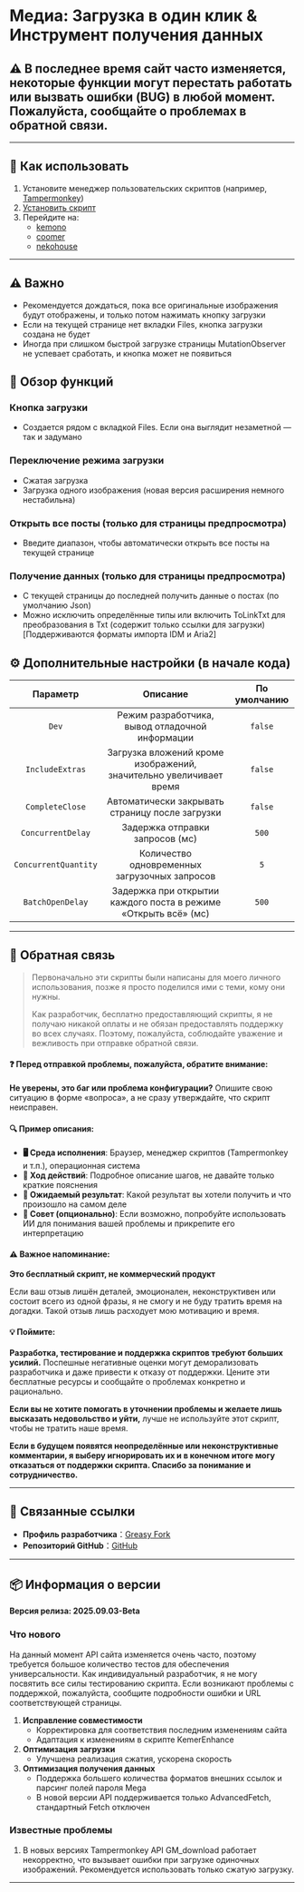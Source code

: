 # **Медиа: Загрузка в один клик & Инструмент получения данных**

## ⚠️ В последнее время сайт часто изменяется, некоторые функции могут перестать работать или вызвать ошибки (BUG) в любой момент. Пожалуйста, сообщайте о проблемах в обратной связи.

---

## **👻 Как использовать**

1. Установите менеджер пользовательских скриптов (например, [Tampermonkey](https://chrome.google.com/webstore/detail/tampermonkey/dhdgffkkebhmkfjojejmpbldmpobfkfo))  
2. [Установить скрипт](https://update.greasyfork.org/scripts/472282/Kemer%20%E4%B8%8B%E8%BC%89%E5%99%A8.user.js)  
3. Перейдите на:  
   - [kemono](https://kemono.cr/)  
   - [coomer](https://coomer.st/)  
   - [nekohouse](https://nekohouse.su/)  

---

## **⚠️ Важно**
- Рекомендуется дождаться, пока все оригинальные изображения будут отображены, и только потом нажимать кнопку загрузки  
- Если на текущей странице нет вкладки Files, кнопка загрузки создана не будет  
- Иногда при слишком быстрой загрузке страницы MutationObserver не успевает сработать, и кнопка может не появиться  

## **📜 Обзор функций**

### **Кнопка загрузки**
- Создается рядом с вкладкой Files. Если она выглядит незаметной — так и задумано  

### **Переключение режима загрузки**
- Сжатая загрузка  
- Загрузка одного изображения (новая версия расширения немного нестабильна)  

### **Открыть все посты (только для страницы предпросмотра)**
- Введите диапазон, чтобы автоматически открыть все посты на текущей странице  

### **Получение данных (только для страницы предпросмотра)**
- С текущей страницы до последней получить данные о постах (по умолчанию Json)  
- Можно исключить определённые типы или включить ToLinkTxt для преобразования в Txt (содержит только ссылки для загрузки) [Поддерживаются форматы импорта IDM и Aria2]  

## **⚙️ Дополнительные настройки (в начале кода)**
|     **Параметр**     |                            **Описание**                            | **По умолчанию** |
| :------------------: | :----------------------------------------------------------------: | :--------------: |
|        `Dev`         |          Режим разработчика, вывод отладочной информации           |     `false`      |
|   `IncludeExtras`    | Загрузка вложений кроме изображений, значительно увеличивает время |     `false`      |
|   `CompleteClose`    |          Автоматически закрывать страницу после загрузки           |     `false`      |
|  `ConcurrentDelay`   |                  Задержка отправки запросов (мс)                   |      `500`       |
| `ConcurrentQuantity` |           Количество одновременных загрузочных запросов            |       `5`        |
|   `BatchOpenDelay`   |  Задержка при открытии каждого поста в режиме «Открыть всё» (мс)   |      `500`       |

---

## 📣 Обратная связь

> Первоначально эти скрипты были написаны для моего личного использования, позже я просто поделился ими с теми, кому они нужны.  
>
> Как разработчик, бесплатно предоставляющий скрипты, я не получаю никакой оплаты и не обязан предоставлять поддержку во всех случаях. Поэтому, пожалуйста, соблюдайте уважение и вежливость при отправке обратной связи.  

#### ❓ Перед отправкой проблемы, пожалуйста, обратите внимание:

**Не уверены, это баг или проблема конфигурации?** Опишите свою ситуацию в форме «вопроса», а не сразу утверждайте, что скрипт неисправен.  

#### 🔍 Пример описания:

- **🖥️ Среда исполнения**: Браузер, менеджер скриптов (Tampermonkey и т.п.), операционная система  
- **🧭 Ход действий**: Подробное описание шагов, не давайте только краткие пояснения  
- **🎯 Ожидаемый результат**: Какой результат вы хотели получить и что произошло на самом деле  
- **🤖 Совет (опционально)**: Если возможно, попробуйте использовать ИИ для понимания вашей проблемы и прикрепите его интерпретацию  

#### ⚠️ Важное напоминание:

**Это бесплатный скрипт, не коммерческий продукт**  

Если ваш отзыв лишён деталей, эмоционален, неконструктивен или состоит всего из одной фразы, я не смогу и не буду тратить время на догадки. Такой отзыв лишь расходует мою мотивацию и время.  

#### 💡 Поймите:

**Разработка, тестирование и поддержка скриптов требуют больших усилий.** Поспешные негативные оценки могут деморализовать разработчика и даже привести к отказу от поддержки. Цените эти бесплатные ресурсы и сообщайте о проблемах конкретно и рационально.  

**Если вы не хотите помогать в уточнении проблемы и желаете лишь высказать недовольство и уйти,** лучше не используйте этот скрипт, чтобы не тратить наше время.  

**Если в будущем появятся неопределённые или неконструктивные комментарии, я выберу игнорировать их и в конечном итоге могу отказаться от поддержки скрипта. Спасибо за понимание и сотрудничество.**  

---

## **🔗 Связанные ссылки**

- **Профиль разработчика**：[Greasy Fork](https://greasyfork.org/zh-TW/users/989635-canaan-hs)  
- **Репозиторий GitHub**：[GitHub](https://github.com/Canaan-HS/MonkeyScript/tree/main/KemerDownloader)  

---

## **📦 Информация о версии**

**Версия релиза: 2025.09.03-Beta**  

### **Что нового**
На данный момент API сайта изменяется очень часто, поэтому требуется большое количество тестов для обеспечения универсальности. Как индивидуальный разработчик, я не могу посвятить все силы тестированию скрипта. Если возникают проблемы с поддержкой, пожалуйста, сообщите подробности ошибки и URL соответствующей страницы.  

1. **Исправление совместимости**
   - Корректировка для соответствия последним изменениям сайта  
   - Адаптация к изменениям в скрипте KemerEnhance  
2. **Оптимизация загрузки**
   - Улучшена реализация сжатия, ускорена скорость  
3. **Оптимизация получения данных**
   - Поддержка большего количества форматов внешних ссылок и парсинг полей пароля Mega  
   - В новой версии API поддерживается только AdvancedFetch, стандартный Fetch отключен  

### **Известные проблемы**
1. В новых версиях Tampermonkey API GM_download работает некорректно, что вызывает ошибки при загрузке одиночных изображений. Рекомендуется использовать только сжатую загрузку.  

---